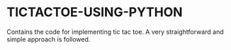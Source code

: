 # TICTACTOE-USING-PYTHON
Contains the code for implementing tic tac toe. A very straightforward and simple approach is followed.
